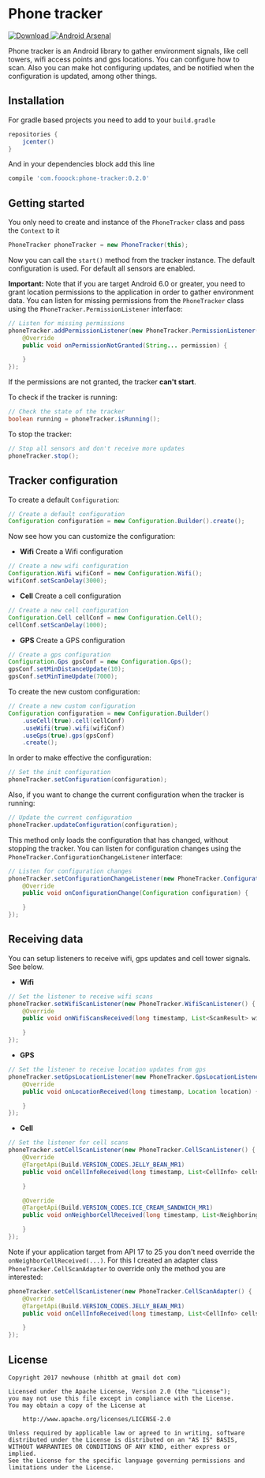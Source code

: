 # Phone tracker
[ ![Download](https://api.bintray.com/packages/fooock/maven/phone-tracker/images/download.svg) ](https://bintray.com/fooock/maven/phone-tracker/_latestVersion) [![Android Arsenal](https://img.shields.io/badge/Android%20Arsenal-Phone%20tracker-brightgreen.svg?style=flat)](https://android-arsenal.com/details/1/5476)

Phone tracker is an Android library to gather environment signals, like cell towers, wifi access points and gps locations. You can configure how to scan. Also you can make hot configuring updates, and be notified when the configuration is updated, among other things.

## Installation
For gradle based projects you need to add to your ```build.gradle```
```gradle
repositories {
    jcenter()
}
```
And in your dependencies block add this line
```gradle
compile 'com.fooock:phone-tracker:0.2.0'
```

## Getting started
You only need to create and instance of the ```PhoneTracker``` class and pass the ```Context``` to it
```java
PhoneTracker phoneTracker = new PhoneTracker(this);
```
Now you can call the ```start()``` method from the tracker instance. The default configuration is used. For default all sensors are enabled.

**Important:** Note that if you are target Android 6.0 or greater, you need to grant location permissions to the application in order to gather environment data. You can listen for missing permissions from the ```PhoneTracker``` class using the ```PhoneTracker.PermissionListener``` interface:
```java
// Listen for missing permissions
phoneTracker.addPermissionListener(new PhoneTracker.PermissionListener() {
    @Override
    public void onPermissionNotGranted(String... permission) {

    }
});
```
If the permissions are not granted, the tracker **can't start**.

To check if the tracker is running:
```java
// Check the state of the tracker
boolean running = phoneTracker.isRunning();
```
To stop the tracker:
```java
// Stop all sensors and don't receive more updates
phoneTracker.stop();
```
## Tracker configuration
To create a default ```Configuration```:
```java
// Create a default configuration
Configuration configuration = new Configuration.Builder().create();
```
Now see how you can customize the configuration:
* **Wifi**
Create a Wifi configuration
```java
// Create a new wifi configuration
Configuration.Wifi wifiConf = new Configuration.Wifi();
wifiConf.setScanDelay(3000);
```
* **Cell**
Create a cell configuration
```java
// Create a new cell configuration
Configuration.Cell cellConf = new Configuration.Cell();
cellConf.setScanDelay(1000);
```
* **GPS**
Create a GPS configuration
```java
// Create a gps configuration
Configuration.Gps gpsConf = new Configuration.Gps();
gpsConf.setMinDistanceUpdate(10);
gpsConf.setMinTimeUpdate(7000);
```
To create the new custom configuration:
```java
// Create a new custom configuration
Configuration configuration = new Configuration.Builder()
    .useCell(true).cell(cellConf)
    .useWifi(true).wifi(wifiConf)
    .useGps(true).gps(gpsConf)
    .create();
```
In order to make effective the configuration:
```java
// Set the init configuration
phoneTracker.setConfiguration(configuration);
```
Also, if you want to change the current configuration when the tracker is running:
```java
// Update the current configuration
phoneTracker.updateConfiguration(configuration);
```
This method only loads the configuration that has changed, without stopping the tracker. You can listen for configuration changes using the ```PhoneTracker.ConfigurationChangeListener``` interface:
```java
// Listen for configuration changes
phoneTracker.setConfigurationChangeListener(new PhoneTracker.ConfigurationChangeListener(){
    @Override
    public void onConfigurationChange(Configuration configuration) {

    }
});
```
## Receiving data
You can setup listeners to receive wifi, gps updates and cell tower signals. See below.
* **Wifi**
```java
// Set the listener to receive wifi scans
phoneTracker.setWifiScanListener(new PhoneTracker.WifiScanListener() {
    @Override
    public void onWifiScansReceived(long timestamp, List<ScanResult> wifiScans) {

    }
});
```
* **GPS**
```java
// Set the listener to receive location updates from gps
phoneTracker.setGpsLocationListener(new PhoneTracker.GpsLocationListener() {
    @Override
    public void onLocationReceived(long timestamp, Location location) {

    }
});
```
* **Cell**
```java
// Set the listener for cell scans
phoneTracker.setCellScanListener(new PhoneTracker.CellScanListener() {
    @Override
    @TargetApi(Build.VERSION_CODES.JELLY_BEAN_MR1)
    public void onCellInfoReceived(long timestamp, List<CellInfo> cells) {

    }

    @Override
    @TargetApi(Build.VERSION_CODES.ICE_CREAM_SANDWICH_MR1)
    public void onNeighborCellReceived(long timestamp, List<NeighboringCellInfo> cells) {

    }
});
```
Note if your application target from API 17 to 25 you don't need override the ```onNeighborCellReceived(...)```. For this I created an adapter class ```PhoneTracker.CellScanAdapter``` to override only the method you are interested:
```java
phoneTracker.setCellScanListener(new PhoneTracker.CellScanAdapter() {
    @Override
    @TargetApi(Build.VERSION_CODES.JELLY_BEAN_MR1)
    public void onCellInfoReceived(long timestamp, List<CellInfo> cells) {

    }
});
```

## License
```
Copyright 2017 newhouse (nhitbh at gmail dot com)

Licensed under the Apache License, Version 2.0 (the "License");
you may not use this file except in compliance with the License.
You may obtain a copy of the License at

    http://www.apache.org/licenses/LICENSE-2.0

Unless required by applicable law or agreed to in writing, software
distributed under the License is distributed on an "AS IS" BASIS,
WITHOUT WARRANTIES OR CONDITIONS OF ANY KIND, either express or implied.
See the License for the specific language governing permissions and
limitations under the License.
```



[//]: # (These are reference links used in the body of this note and get stripped out when the markdown processor does its job. There is no need to format nicely because it shouldn't be seen. Thanks SO - http://stackoverflow.com/questions/4823468/store-comments-in-markdown-syntax)


   [dill]: <https://github.com/joemccann/dillinger>
   [git-repo-url]: <https://github.com/joemccann/dillinger.git>
   [john gruber]: <http://daringfireball.net>
   [df1]: <http://daringfireball.net/projects/markdown/>
   [markdown-it]: <https://github.com/markdown-it/markdown-it>
   [Ace Editor]: <http://ace.ajax.org>
   [node.js]: <http://nodejs.org>
   [Twitter Bootstrap]: <http://twitter.github.com/bootstrap/>
   [jQuery]: <http://jquery.com>
   [@tjholowaychuk]: <http://twitter.com/tjholowaychuk>
   [express]: <http://expressjs.com>
   [AngularJS]: <http://angularjs.org>
   [Gulp]: <http://gulpjs.com>

   [PlDb]: <https://github.com/joemccann/dillinger/tree/master/plugins/dropbox/README.md>
   [PlGh]: <https://github.com/joemccann/dillinger/tree/master/plugins/github/README.md>
   [PlGd]: <https://github.com/joemccann/dillinger/tree/master/plugins/googledrive/README.md>
   [PlOd]: <https://github.com/joemccann/dillinger/tree/master/plugins/onedrive/README.md>
   [PlMe]: <https://github.com/joemccann/dillinger/tree/master/plugins/medium/README.md>
   [PlGa]: <https://github.com/RahulHP/dillinger/blob/master/plugins/googleanalytics/README.md>
